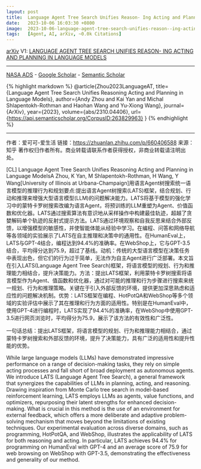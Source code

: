 ```yaml
---
layout: post
title:  Language Agent Tree Search Unifies Reason- Ing Acting and Planning in Language Models
date:   2023-10-06 16:03:30 +0800
image:  2023-10-06-language-agent-tree-search-unifies-reason--ing-acting-and-planning-in-language-models_squared.jpg
tags:   [Agent, AI, arXiv, ~0.0k Citations]
---
```


[arXiv](https://arxiv.org/abs/2310.04406) V1: [LANGUAGE AGENT TREE SEARCH UNIFIES REASON- ING ACTING AND PLANNING IN LANGUAGE MODELS](https://arxiv.org/pdf/2310.04406.pdf)

---
[NASA ADS](https) - 
[Google Scholar](https) - 
[Semantic Scholar](https://www.semanticscholar.org/paper/Learning-Interactive-Real-World-Simulators-Yang-Du/c3d14e7a319ab764297a60112ce74af201762a73)

{% highlight markdown %}
@article{Zhou2023LanguageAT,
  title={Language Agent Tree Search Unifies Reasoning Acting and Planning in Language Models},
  author={Andy Zhou and Kai Yan and Michal Shlapentokh-Rothman and Haohan Wang and Yu-Xiong Wang},
  journal={ArXiv},
  year={2023},
  volume={abs/2310.04406},
  url={https://api.semanticscholar.org/CorpusID:263829963}
}
{% endhighlight %}

---
作者：爱可可-爱生活
链接：https://zhuanlan.zhihu.com/p/660406588
来源：知乎
著作权归作者所有。商业转载请联系作者获得授权，非商业转载请注明出处。

[CL] Language Agent Tree Search Unifies Reasoning Acting and Planning in Language ModelsA Zhou, K Yan, M Shlapentokh-Rothman, H Wang, Y Wang[University of Illinois at Urbana-Champaign]用语言Agent树搜索统一语言模型的推理行为和规划要点:提出语言Agent树搜索(LATS)框架，结合规划、行动和推理来增强大型语言模型(LLM)的问题解决能力。LATS将基于模型的强化学习中的蒙特卡罗树搜索改编为语言Agent，将预训练的LLM重塑为Agent、价值函数和优化器。LATS通过搜索算法有意识地从采样操作中构建最佳轨迹，超越了贪婪解码单个轨迹的反射式提示方法。LATS通过环境观察和自我反思来结合外部反馈，以增强模型的敏感性，并使智能体能从经验中学习。在编程、问答和网络导航等各领域的实验展示了LATS在自主推理和决策中的通用性。在HumanEval上，LATS与GPT-4结合，编程达到94.4%的准确率。在WebShop上，它与GPT-3.5结合，平均得分达到75.9，超过了基线。动机：传统的大型语言模型在决策任务中表现出色，但它们的行为过于简单，无法作为自主Agent进行广泛部署。本文旨在引入LATS(Language Agent Tree Search)框架，将语言模型的规划、行为和推理能力相结合，提升决策能力。方法：提出LATS框架，利用蒙特卡罗树搜索将语言模型作为Agent、值函数和优化器，通过对可能的推理和行为步骤进行搜索来统一规划、行为和推理策略。关键在于引入外部反馈的环境，提供更加深思熟虑和适应性的问题解决机制。优势：LATS框架在编程、HotPotQA和WebShop等多个领域的实验评估中展示了其在推理和行为方面的适用性。特别是在HumanEval中，使用GPT-4进行编程时，LATS实现了94.4%的准确率，在WebShop中使用GPT-3.5进行网页浏览时，平均得分为75.9，展示了该方法的有效性和广泛性。

一句话总结：提出LATS框架，将语言模型的规划、行为和推理能力相结合，通过蒙特卡罗树搜索和外部反馈的环境，提升了决策能力，具有广泛的适用性和提升性能的优势。

 While large language models (LLMs) have demonstrated impressive performance on a range of decision-making tasks, they rely on simple acting processes and fall short of broad deployment as autonomous agents. We introduce LATS (Language Agent Tree Search), a general framework that synergizes the capabilities of LLMs in planning, acting, and reasoning. Drawing inspiration from Monte Carlo tree search in model-based reinforcement learning, LATS employs LLMs as agents, value functions, and optimizers, repurposing their latent strengths for enhanced decision-making. What is crucial in this method is the use of an environment for external feedback, which offers a more deliberate and adaptive problem-solving mechanism that moves beyond the limitations of existing techniques. Our experimental evaluation across diverse domains, such as programming, HotPotQA, and WebShop, illustrates the applicability of LATS for both reasoning and acting. In particular, LATS achieves 94.4% for programming on HumanEval with GPT-4 and an average score of 75.9 for web browsing on WebShop with GPT-3.5, demonstrating the effectiveness and generality of our method.